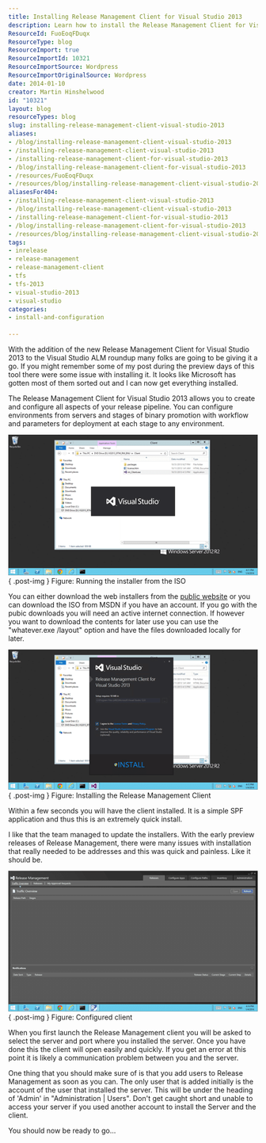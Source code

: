 ```yaml
---
title: Installing Release Management Client for Visual Studio 2013
description: Learn how to install the Release Management Client for Visual Studio 2013 effortlessly. Streamline your release pipeline with this quick and easy guide!
ResourceId: FuoEoqFDuqx
ResourceType: blog
ResourceImport: true
ResourceImportId: 10321
ResourceImportSource: Wordpress
ResourceImportOriginalSource: Wordpress
date: 2014-01-10
creator: Martin Hinshelwood
id: "10321"
layout: blog
resourceTypes: blog
slug: installing-release-management-client-visual-studio-2013
aliases:
- /blog/installing-release-management-client-visual-studio-2013
- /installing-release-management-client-visual-studio-2013
- /installing-release-management-client-for-visual-studio-2013
- /blog/installing-release-management-client-for-visual-studio-2013
- /resources/FuoEoqFDuqx
- /resources/blog/installing-release-management-client-visual-studio-2013
aliasesFor404:
- /installing-release-management-client-visual-studio-2013
- /blog/installing-release-management-client-visual-studio-2013
- /installing-release-management-client-for-visual-studio-2013
- /blog/installing-release-management-client-for-visual-studio-2013
- /resources/blog/installing-release-management-client-visual-studio-2013
tags:
- inrelease
- release-management
- release-management-client
- tfs
- tfs-2013
- visual-studio-2013
- visual-studio
categories:
- install-and-configuration

---
```

With the addition of the new Release Management Client for Visual Studio 2013 to the Visual Studio ALM roundup many folks are going to be giving it a go. If you might remember some of my post during the preview days of this tool there were some issue with installing it. It looks like Microsoft has gotten most of them sorted out and I can now get everything installed.

The Release Management Client for Visual Studio 2013 allows you to create and configure all aspects of your release pipeline. You can configure environments from servers and stages of binary promotion with workflow and parameters for deployment at each stage to any environment.

![](images/011014_1034_READYInstal1-1-1.png)  
{ .post-img }
Figure: Running the installer from the ISO

You can either download the web installers from the [public website](http://www.visualstudio.com/en-us/downloads) or you can download the ISO from MSDN if you have an account. If you go with the pubic downloads you will need an active internet connection. If however you want to download the contents for later use you can use the "whatever.exe /layout" option and have the files downloaded locally for later.

![](images/011014_1034_READYInstal2-2-2.png)  
{ .post-img }
Figure: Installing the Release Management Client

Within a few seconds you will have the client installed. It is a simple SPF application and thus this is an extremely quick install.

I like that the team managed to update the installers. With the early preview releases of Release Management, there were many issues with installation that really needed to be addresses and this was quick and painless. Like it should be.

![](images/011014_1034_READYInstal3-3-3.png)  
{ .post-img }
Figure: Configured client

When you first launch the Release Management client you will be asked to select the server and port where you installed the server. Once you have done this the client will open easily and quickly. If you get an error at this point it is likely a communication problem between you and the server.

One thing that you should make sure of is that you add users to Release Management as soon as you can. The only user that is added initially is the account of the user that installed the server. This will be under the heading of 'Admin' in "Administration | Users". Don't get caught short and unable to access your server if you used another account to install the Server and the client.

You should now be ready to go...
